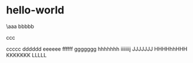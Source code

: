 # hello-world
\aaa
bbbbb

ccc

ccccc
dddddd
eeeeee
ffffff
ggggggg
hhhhhhh
iiiiiiiį
JJJJJJJ
HHHHhhHHH
KKKKKKK
LLLLL

